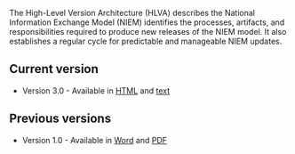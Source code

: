
The High-Level Version Architecture (HLVA) describes the National Information Exchange Model (NIEM) identifies the processes, artifacts, and responsibilities required to produce new releases of the NIEM model. It also establishes a regular cycle for predictable and manageable NIEM updates.

## Current version

- Version 3.0 - Available in [HTML](3.0/hlva.html) and [text](3.0/hlva.txt)

## Previous versions

- Version 1.0 - Available in [Word](1.0/NIEM-HLVA-v1.0-2008-07-31.docx) and [PDF](1.0/NIEM-HLVA-v1.0-2008-07-31.pdf)
